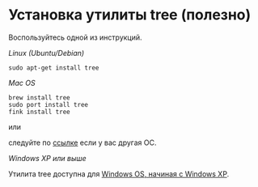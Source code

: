# Установка утилиты tree (полезно)

Воспользуйтесь одной из инструкций.

*Linux (Ubuntu/Debian)*
```
sudo apt-get install tree
```

*Mac OS*

```
brew install tree
sudo port install tree
fink install tree
```

или 

следуйте по [ссылке](http://superuser.com/questions/359723/mac-os-x-equivalent-of-the-ubuntu-tree-command
) если у вас другая ОС.

*Windows XP или выше*

Утилита tree доступна для [Windows OS, начиная с Windows XP](
http://www.microsoft.com/resources/documentation/windows/xp/all/proddocs/en-us/tree.mspx?mfr=true).